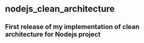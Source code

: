 # nodejs_clean_architecture

## First release of my implementation of clean architecture for Nodejs project
